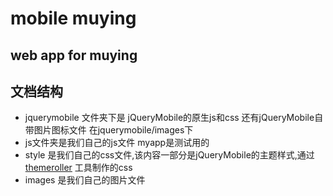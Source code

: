 ﻿mobile muying
============

web app for muying
-------------


文档结构
-------------
- jquerymobile 文件夹下是 jQueryMobile的原生js和css 还有jQueryMobile自带图片图标文件 在jquerymobile/images下
- js文件夹是我们自己的js文件 myapp是测试用的
- style 是我们自己的css文件,该内容一部分是jQueryMobile的主题样式,通过[themeroller](http://jquerymobile.com/themeroller/) 工具制作的css
- images 是我们自己的图片文件


